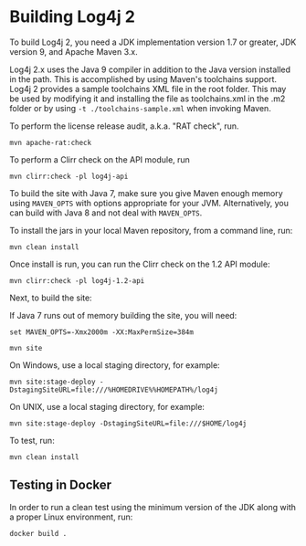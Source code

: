 <!---
 Licensed to the Apache Software Foundation (ASF) under one or more
 contributor license agreements.  See the NOTICE file distributed with
 this work for additional information regarding copyright ownership.
 The ASF licenses this file to You under the Apache License, Version 2.0
 (the "License"); you may not use this file except in compliance with
 the License.  You may obtain a copy of the License at

      http://www.apache.org/licenses/LICENSE-2.0

 Unless required by applicable law or agreed to in writing, software
 distributed under the License is distributed on an "AS IS" BASIS,
 WITHOUT WARRANTIES OR CONDITIONS OF ANY KIND, either express or implied.
 See the License for the specific language governing permissions and
 limitations under the License.
-->
# Building Log4j 2
  
To build Log4j 2, you need a JDK implementation version 1.7 or greater, JDK 
version 9, and Apache Maven 3.x.

Log4j 2.x uses the Java 9 compiler in addition to 
the Java version installed in the path. This is accomplished by using Maven's toolchains support.
Log4j 2 provides a sample toolchains XML file in the root folder. This may be used by
modifying it and installing the file as toolchains.xml in the .m2 folder or by using 
`-t ./toolchains-sample.xml` when invoking Maven.

To perform the license release audit, a.k.a. "RAT check", run.

    mvn apache-rat:check

To perform a Clirr check on the API module, run

    mvn clirr:check -pl log4j-api

To build the site with Java 7, make sure you give Maven enough memory using 
`MAVEN_OPTS` with options appropriate for your JVM. Alternatively, you can 
build with Java 8 and not deal with `MAVEN_OPTS`. 

To install the jars in your local Maven repository, from a command line, run:

    mvn clean install

Once install is run, you can run the Clirr check on the 1.2 API module:

    mvn clirr:check -pl log4j-1.2-api

Next, to build the site:

If Java 7 runs out of memory building the site, you will need:

    set MAVEN_OPTS=-Xmx2000m -XX:MaxPermSize=384m

    mvn site

On Windows, use a local staging directory, for example:

    mvn site:stage-deploy -DstagingSiteURL=file:///%HOMEDRIVE%%HOMEPATH%/log4j

On UNIX, use a local staging directory, for example:

    mvn site:stage-deploy -DstagingSiteURL=file:///$HOME/log4j

To test, run:

    mvn clean install

## Testing in Docker

In order to run a clean test using the minimum version of the JDK along with a
proper Linux environment, run:

    docker build .
